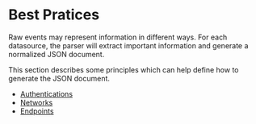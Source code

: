 # Best Pratices

Raw events may represent information in different ways. For each datasource, the parser will extract important information and generate a normalized JSON document.

This section describes some principles which can help define how to generate the JSON document.

- [Authentications](authentications.md)
- [Networks](networks.md)
- [Endpoints](endpoints.md)

